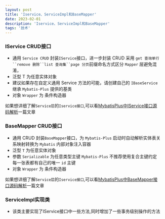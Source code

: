 ```yaml
---
layout: post
title: 'Iservice、ServiceImpl和BaseMapper'
date: 2023-02-01
description: 'Iservice、ServiceImpl和BaseMapper'
tags: '技术'
--- 
```


### IService CRUD接口
- 通用 `Service CRUD` 封装`IService`接口，进一步封装 CRUD 采用 `get 查询单行``remove 删除``list 查询集``page 分页`前缀命名方式区分 `Mapper` 层避免混淆，
- 泛型 T 为任意实体对象
- 建议如果存在自定义通用 Service 方法的可能，请创建自己的 `IBaseService` 继承 `Mybatis-Plus` 提供的基类
- 对象 `Wrapper` 为 条件构造器

如果想详细了解`Service层`的`Iservice接口`,可以看[MybatisPlus中IService接口源码解析]()一篇文章

### BaseMapper CRUD接口
- 通用 CRUD 封装`BaseMapper`接口，为 `Mybatis-Plus` 启动时自动解析实体表关系映射转换为 `Mybatis` 内部对象注入容器
- 泛型 `T` 为任意实体对象
- 参数 `Serializable` 为任意类型主键 `Mybatis-Plus` 不推荐使用复合主键约定每一张表都有自己的唯一 `id` 主键
- 对象 `Wrapper` 为 条件构造器

如果想详细了解`Service层`的`Iservice接口`,可以看[MybatisPlus中BaseMapper接口源码解析]()一篇文章

### ServiceImpl实现类
- 该类主要实现了IService接口中一些方法,同时增加了一些事务级别操作的方法

